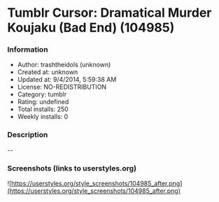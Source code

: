 # Tumblr Cursor: Dramatical Murder Koujaku (Bad End) (104985)

### Information
- Author: trashtheidols (unknown)
- Created at: unknown
- Updated at: 9/4/2014, 5:59:38 AM
- License: NO-REDISTRIBUTION
- Category: tumblr
- Rating: undefined
- Total installs: 250
- Weekly installs: 0


### Description
--


### Screenshots (links to userstyles.org)
![https://userstyles.org/style_screenshots/104985_after.png](https://userstyles.org/style_screenshots/104985_after.png)


